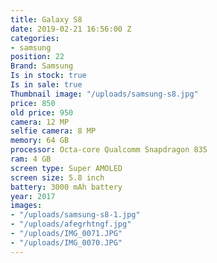 ```yaml
---
title: Galaxy S8
date: 2019-02-21 16:56:00 Z
categories:
- samsung
position: 22
Brand: Samsung
Is in stock: true
Is in sale: true
Thumbnail image: "/uploads/samsung-s8.jpg"
price: 850
old price: 950
camera: 12 MP
selfie camera: 8 MP
memory: 64 GB
processor: Octa-core Qualcomm Snapdragon 835
ram: 4 GB
screen type: Super AMOLED
screen size: 5.8 inch
battery: 3000 mAh battery
year: 2017
images:
- "/uploads/samsung-s8-1.jpg"
- "/uploads/afegrhtngf.jpg"
- "/uploads/IMG_0071.JPG"
- "/uploads/IMG_0070.JPG"
---
```


